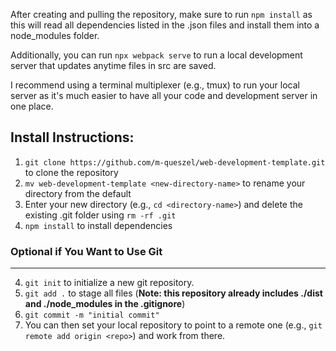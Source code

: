 After creating and pulling the repository, make sure to run `npm install` as this will read all dependencies listed in the .json files and install them into a node_modules folder.

Additionally, you can run `npx webpack serve` to run a local development server that updates anytime files in src are saved.

I recommend using a terminal multiplexer (e.g., tmux) to run your local server as it's much easier to have all your code and development server in one place.

## Install Instructions:
1. `git clone https://github.com/m-queszel/web-development-template.git` to clone the repository
2. `mv web-development-template <new-directory-name>` to rename your directory from the default
3. Enter your new directory (e.g., `cd <directory-name>`) and delete the existing .git folder using `rm -rf .git`
4. `npm install` to install dependencies
   
### Optional if You Want to Use Git
---
4. `git init` to initialize a new git repository.
5. `git add .` to stage all files (**Note: this repository already includes ./dist and ./node_modules in the .gitignore**)
6. `git commit -m "initial commit"`
7. You can then set your local repository to point to a remote one (e.g., `git remote add origin <repo>`) and work from there.
